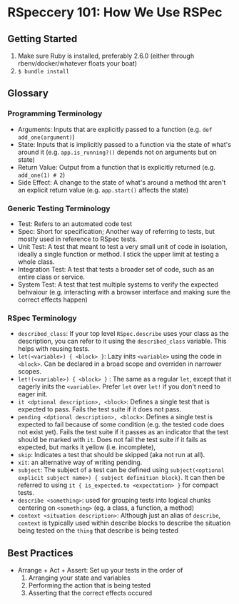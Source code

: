 # RSpeccery 101: How We Use RSPec

## Getting Started

1. Make sure Ruby is installed, preferably 2.6.0 (either through rbenv/docker/whatever floats your boat)
2. `$ bundle install`

## Glossary

### Programming Terminology
- Arguments: Inputs that are explicitly passed to a function (e.g. `def add_one(argument)`)
- State: Inputs that is implicitly passed to a function via the state of what's around it (e.g. `app.is_running?()` depends not on arguments but on state)
- Return Value: Output from a function that is explicitly returned (e.g. `add_one(1) # 2`)
- Side Effect: A change to the state of what's around a method tht aren't an explicit return value (e.g. `app.start()` affects the state)

### Generic Testing Terminology
- Test: Refers to an automated code test
- Spec: Short for specification; Another way of referring to tests, but mostly used in reference to RSpec tests.
- Unit Test: A test that meant to test a very small unit of code in isolation, ideally a single function or method. I stick the upper limit at testing a whole class.
- Integration Test: A test that tests a broader set of code, such as an entire class or service.
- System Test: A test that test multiple systems to verify the expected behvaiour (e.g. interacting with a browser interface and making sure the correct effects happen)

### RSpec Terminology
- `described_class`: If your top level `RSpec.describe` uses your class as the description, you can refer to it using the `described_class` variable. This helps with reusing tests.
- `let(<variable>) { <block> }`: Lazy inits `<variable>` using the code in `<block>`. Can be declared in a broad scope and overriden in narrower scopes.
- `let!(<variable>) { <block> }` : The same as a regular `let`, except that it eagerly inits the `<variable>`. Prefer `let` over `let!` if you don't need to eager init.
- `it <dptional description>, <block>`: Defines a single test that is expected to pass. Fails the test suite if it does not pass.
- `pending <dptional description>, <block>`: Defines a single test is expected to fail because of some condition (e.g. the tested code does not exist yet). Fails the test suite if it passes as an indicator that the test should be marked with `it`. Does not fail the test suite if it fails as expected, but marks it yellow (i.e. incomplete),
- `skip`: Indicates a test that should be skipped (aka not run at all).
- `xit`: an alternative way of writing pending.
- `subject`: The subject of a test can be defined using `subject(<optional explicit subject name>) { subject definition block}`. It can then be referred to using `it { is_expected.to <expectation> }` for compact tests.
- `describe <something>`: used for grouping tests into logical chunks centering on `<something>` (eg. a class, a function, a method)
- `context <situation description>`: Although just an alias of `describe`, `context` is typically used within describe blocks to describe the situation being tested on the `thing` that describe is being tested


## Best Practices
- Arrange + Act + Assert: Set up your tests in the order of
  1. Arranging your state and variables
  2. Performing the action that is being tested
  3. Asserting that the correct effects occured
